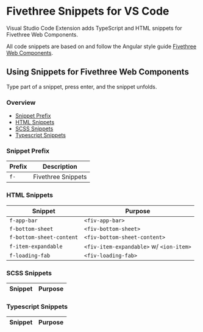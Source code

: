 # Fivethree Snippets for VS Code

Visual Studio Code Extension adds TypeScript and HTML snippets for Fivethree Web Components.

All code snippets are based on and follow the Angular style guide [Fivethree Web Components](https://github.com/fivethree-team/fivethree).

## Using Snippets for Fivethree Web Components

Type part of a snippet, press enter, and the snippet unfolds.

### Overview
* [Snippet Prefix](https://github.com/fivethree-team/vscode-fivethree-snippets#snippet-prefix)
* [HTML Snippets](https://github.com/fivethree-team/vscode-fivethree-snippets#html-snippets)
* [SCSS Snippets](https://github.com/fivethree-team/vscode-fivethree-snippets#scss-snippets)
* [Typescript Snippets](https://github.com/fivethree-team/vscode-fivethree-snippets#typescript-snippets)

### Snippet Prefix

| Prefix | Description |
| ------- | ----------|
| `f-` | Fivethree Snippets |

### HTML Snippets

| Snippet                      | Purpose                                                      |
| ---------------------------- | ------------------------------------------------------------ |
| `f-app-bar`                | `<fiv-app-bar>`                                                    |
| `f-bottom-sheet`                | `<fiv-bottom-sheet>`                                                    |
| `f-bottom-sheet-content`                | `<fiv-bottom-sheet-content>`                                                    |
| `f-item-expandable`                | `<fiv-item-expandable>` w/ `<ion-item>`                                                    |
| `f-loading-fab`                | `<fiv-loading-fab>`                                                    |

### SCSS Snippets

| Snippet                      | Purpose                                                      |
| ---------------------------- | ------------------------------------------------------------ |

### Typescript Snippets

| Snippet                      | Purpose                                                      |
| ---------------------------- | ------------------------------------------------------------ |

